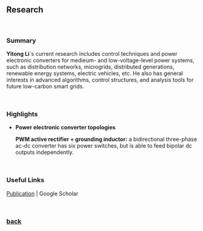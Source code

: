 <br />

## Research

<br />

### Summary

**Yitong Li**`s current research includes control techniques and power electronic converters for medieum- and low-voltage-level power systems, such as distribution networks, microgrids, distributed generations, renewable energy systems, electric vehicles, etc. He also has general interests in advanced algorithms, control structures, and analysis tools for future low-carbon smart grids.

<br />

### Highlights

* **Power electronic converter topologies**

    **PWM active rectifier + grounding inductor:** a bidirectional three-phase ac-dc converter has six power switches, but is able to feed bipolar dc outputs independently.

<br />

### Useful Links

[Publication](https://yt-li.github.io/publication) | Google Scholar

<br />

### [back](https://yt-li.github.io/)
